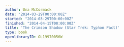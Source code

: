```yaml
---
author: Una McCormack
date: "2014-03-29T00:00:00Z"
started: "2014-03-29T00:00:00Z"
finished: "2014-04-15T00:00:00Z"
title: 'The Crimson Shadow (Star Trek: Typhon Pact)'
type: book
openlibraryID: OL19970056W
---
```

